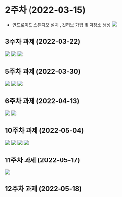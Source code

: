 # 2주차 (2022-03-15)
 - 안드로이드 스튜디오 설치 , 깃허브 가입 및 저장소 생성
<img width="" height="" src="./pic/2st.png.png"></img>

## 3주차 과제 (2022-03-22)
<img width="" height="" src="./pic/3주차_네이버 .png"></img>
<img width="" height="" src="./pic/3주차_메인 .png"></img>
<img width="" height="" src="./pic/3주차_전화 .png"></img>

## 5주차 과제 (2022-03-30)
<img width="" height="" src="./pic/스크린샷(93).png"></img>
<img width="" height="" src="./pic/스크린샷(94).png"></img>
<img width="" height="" src="./pic/스크린샷(96).png"></img>

## 6주차 과제 (2022-04-13)
<img width="" height="" src="./pic/스크린샷(101).png"></img>
<img width="" height="" src="./pic/스크린샷(100).png"></img>

## 10주차 과제 (2022-05-04)
<img width="" height="" src="./pic/0516_21173052_우명지_실습과제 (2).png"></img>
<img width="" height="" src="./pic/0516_21173052_과제(1).png"></img>
<img width="" height="" src="./pic/0516_21173052_과제(2).png"></img>
<img width="" height="" src="./pic/0516_21173052_과제(3).png"></img>

## 11주차 과제 (2022-05-17)
<img width="" height="" src="./pic/스크린샷(3).png"></img>

## 12주차 과제 (2022-05-18)

